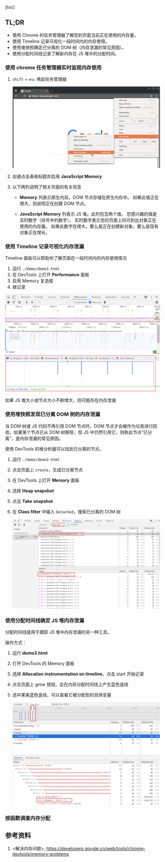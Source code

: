 [toc]

## TL;DR

- 使用 Chrome 的任务管理器了解您的页面当前正在使用的内存量。
- 使用 Timeline 记录可视化一段时间内的内存使用。
- 使用堆快照确定已分离的 DOM 树（内存泄漏的常见原因）。
- 使用分配时间线记录了解新内存在 JS 堆中的分配时间。



### 使用 chrome 任务管理器实时监视内存使用

1. `shift` + `esc` 唤起任务管理器

   ![](./imgs/task-manager.png)

2. 右键点击表格标题并启用 **JavaScript Memory** 

3. 以下两列说明了相关页面的有关信息

   - **Memory** 列表示原生内存。DOM 节点存储在原生内存中。 如果此值正在增大，则说明正在创建 DOM 节点。

   - **JavaScript Memory** 列表示 JS 堆。此列包含两个值。 您感兴趣的值是实时数字（括号中的数字）。 实时数字表示您的页面上的可到达对象正在使用的内存量。 如果此数字在增大，要么是正在创建新对象，要么是现有对象正在增长。

### 使用 Timeline 记录可视化内存泄漏

Timeline 面板可以帮助你了解页面在一段时间内的内存使用情况

1. 运行 `./demo/demo1.html`
2. 在 DevTools 上打开 **Performance** 面板
3. 启用 Memory 复选框
4. 做记录

![](./imgs/performance-memory.png)

如果 JS 堆大小或节点大小不断增大，则可能存在内存泄漏



### 使用堆快照发现已分离 DOM 树的内存泄漏

当 DOM 树或 JS 代码不再引用 DOM 节点时，DOM 节点才会被作为垃圾进行回收。如果某个节点已从 DOM 树移除，但 JS 中仍然引用它，则称此节点“已分离”，是内存泄漏的常见原因。

使用 DevTools 的堆分析器可以找到已分离的节点。

1. 运行 `./demo/demo2.html`

2. 点击页面上 `create`，生成已分离节点

3. 在 DevTools 上打开 **Memory** 面板

4. 选择 **Heap snapshot**

5. 点击 **Take snapshot**

6. 在 **Class filter** 中输入 `Detached`，搜索已分离的 DOM 树

   ![](./imgs/detached-tree.png)

   

### 使用分配时间线确定 JS 堆内存泄漏

分配时间线是用于跟踪 JS 堆中内存泄漏的另一种工具。

操作方式：

1. 运行 **demo3.html**

2. 打开 DevTools 的 Memory 面板

3. 选择 **Allocation instrumentation on timeline**，点击 start 开始记录

4. 点击页面上 grow 按钮，会在内存分配时间线上产生蓝色竖线

5. 选中某条蓝色竖线，可以查看它被分配到的具体变量

   ![](./imgs/allocation-timeline.png)



### 按函数调查内存分配







## 参考资料

1. <解决内存问题>, https://developers.google.cn/web/tools/chrome-devtools/memory-problems